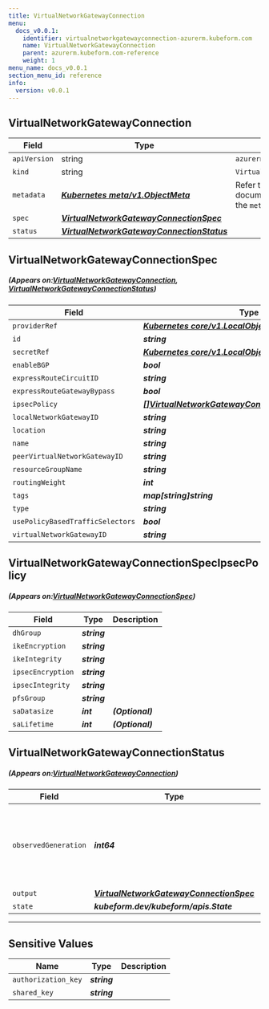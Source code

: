```yaml
---
title: VirtualNetworkGatewayConnection
menu:
  docs_v0.0.1:
    identifier: virtualnetworkgatewayconnection-azurerm.kubeform.com
    name: VirtualNetworkGatewayConnection
    parent: azurerm.kubeform.com-reference
    weight: 1
menu_name: docs_v0.0.1
section_menu_id: reference
info:
  version: v0.0.1
---
```


## VirtualNetworkGatewayConnection
| Field | Type | Description |
| ------ | ----- | ----------- |
| `apiVersion` | string | `azurerm.kubeform.com/v1alpha1` |
|    `kind` | string | `VirtualNetworkGatewayConnection` |
| `metadata` | ***[Kubernetes meta/v1.ObjectMeta](https://kubernetes.io/docs/reference/generated/kubernetes-api/v1.13/#objectmeta-v1-meta)***|Refer to the Kubernetes API documentation for the fields of the `metadata` field.|
| `spec` | ***[VirtualNetworkGatewayConnectionSpec](#VirtualNetworkGatewayConnectionSpec)***||
| `status` | ***[VirtualNetworkGatewayConnectionStatus](#VirtualNetworkGatewayConnectionStatus)***||
## VirtualNetworkGatewayConnectionSpec
##### (Appears on:[VirtualNetworkGatewayConnection](#VirtualNetworkGatewayConnection), [VirtualNetworkGatewayConnectionStatus](#VirtualNetworkGatewayConnectionStatus))
| Field | Type | Description |
| ------ | ----- | ----------- |
| `providerRef` | ***[Kubernetes core/v1.LocalObjectReference](https://kubernetes.io/docs/reference/generated/kubernetes-api/v1.13/#localobjectreference-v1-core)***||
| `id` | ***string***||
| `secretRef` | ***[Kubernetes core/v1.LocalObjectReference](https://kubernetes.io/docs/reference/generated/kubernetes-api/v1.13/#localobjectreference-v1-core)***||
| `enableBGP` | ***bool***| ***(Optional)*** |
| `expressRouteCircuitID` | ***string***| ***(Optional)*** |
| `expressRouteGatewayBypass` | ***bool***| ***(Optional)*** |
| `ipsecPolicy` | ***[[]VirtualNetworkGatewayConnectionSpecIpsecPolicy](#VirtualNetworkGatewayConnectionSpecIpsecPolicy)***| ***(Optional)*** |
| `localNetworkGatewayID` | ***string***| ***(Optional)*** |
| `location` | ***string***||
| `name` | ***string***||
| `peerVirtualNetworkGatewayID` | ***string***| ***(Optional)*** |
| `resourceGroupName` | ***string***||
| `routingWeight` | ***int***| ***(Optional)*** |
| `tags` | ***map[string]string***| ***(Optional)*** |
| `type` | ***string***||
| `usePolicyBasedTrafficSelectors` | ***bool***| ***(Optional)*** |
| `virtualNetworkGatewayID` | ***string***||
## VirtualNetworkGatewayConnectionSpecIpsecPolicy
##### (Appears on:[VirtualNetworkGatewayConnectionSpec](#VirtualNetworkGatewayConnectionSpec))
| Field | Type | Description |
| ------ | ----- | ----------- |
| `dhGroup` | ***string***||
| `ikeEncryption` | ***string***||
| `ikeIntegrity` | ***string***||
| `ipsecEncryption` | ***string***||
| `ipsecIntegrity` | ***string***||
| `pfsGroup` | ***string***||
| `saDatasize` | ***int***| ***(Optional)*** |
| `saLifetime` | ***int***| ***(Optional)*** |
## VirtualNetworkGatewayConnectionStatus
##### (Appears on:[VirtualNetworkGatewayConnection](#VirtualNetworkGatewayConnection))
| Field | Type | Description |
| ------ | ----- | ----------- |
| `observedGeneration` | ***int64***| ***(Optional)*** Resource generation, which is updated on mutation by the API Server.|
| `output` | ***[VirtualNetworkGatewayConnectionSpec](#VirtualNetworkGatewayConnectionSpec)***| ***(Optional)*** |
| `state` | ***kubeform.dev/kubeform/apis.State***| ***(Optional)*** |
---
## Sensitive Values
| Name | Type | Description |
|------|------|-------------|
| `authorization_key` | ***string*** ||
| `shared_key` | ***string*** ||

